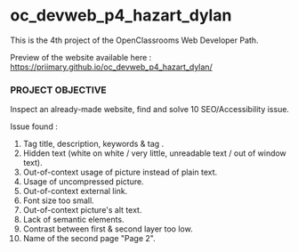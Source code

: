 # oc_devweb_p4_hazart_dylan

This is the 4th project of the OpenClassrooms Web Developer Path.

Preview of the website available here : https://priimary.github.io/oc_devweb_p4_hazart_dylan/

### PROJECT OBJECTIVE ###

Inspect an already-made website, find and solve 10 SEO/Accessibility issue.

Issue found : 

1. Tag <meta> title, description, keywords & tag <html lang="">.
2. Hidden text (white on white / very little, unreadable text / out of window text).
3. Out-of-context usage of picture instead of plain text.
4. Usage of uncompressed picture.
5. Out-of-context external link.
6. Font size too small.
7. Out-of-context picture's alt text.
8. Lack of semantic elements.
9. Contrast between first & second layer too low.
10. Name of the second page "Page 2".
